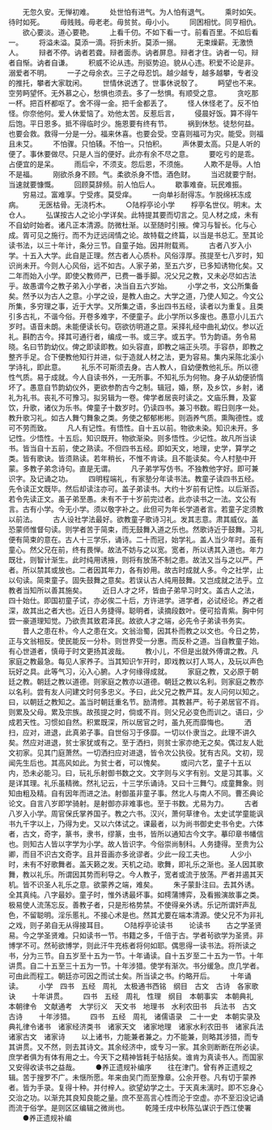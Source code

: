 <!-- { "loadSidebar": true } -->
　　无忽久安。无惮初难。 
　　处世怕有进气。为人怕有退气。 
　　乘时如矢。待时如死。 
　　毋贱贱。毋老老。毋贫贫。毋小小。 
　　同困相忧。同亨相仇。 
　　欲心要淡。道心要艳。 
　　上看千仞。不如下看一寸。前看百里。不如后看一。 
　　将溢未溢。莫添一滴。将折未折。莫添一搦。 
　　无束燥薪。无激愤人。 
　　辩者不停。讷者若聋。辩者面赤。讷者屏息。辩者才住。讷者一句。辩者自惭。讷者自谦。 
　　积威不论从违。刑驱势迫。貌从心违。积爱不论是非。溺爱者不明。 
　　一子之母余衣。三子之母忍饥。越少越专，越多越攀，专者没的推托，攀者大家耽闲。 
　　世情休说透了。世事休说彀了。 
　　眄望也不来。空劳眄望怀。无外慕之心，愁惧也须去。多了一愁惧。有顺受之意。 
　　贪吃那一杯。把百杯都呕了。舍不得一金。把千金都丢了。 
　　怪人休怪老了。反不怕怪。你奈他何。爱人休爱恼了。劝他太苦。反惹后言， 
　　侵晨好饭。算不得午后饱。平日恩多。抵不得临时少。施恩要有终有节。 
　　祸到休愁。徒愁何益。也要会救。救得一分是一分。福来休喜。也要会受。空喜则福可为灾。能受。则福且未艾。 
　　不怕骤。只怕辏。不怕一。只怕积。 
　　声休要太高。只是人听的便了。事休要做尽。只是人当的便好。此亦有余不尽之意。 
　　要吃亏的是乖。占便宜的是呆。 
　　雨后伞，不须支。怨后恩，不须施。 
　　人欺不是辱。人怕不是福。 
　　刚欲杀身不顾。气。柔欲杀身不悟。酒色财。 
　　当迟就要宁耐。当速就要慷慨。 
　　回顾莫辞频。前人怕后人。 
　　歇事难奋。玩民难振。 
　　穷易过。富难享。宁受疼。莫受痒。 
　　一向单衫耐得冻。乍脱绵袄冻成病。 
　　无医枯骨。无浇朽木。 
　　○陆桴亭论小学 
　　桴亭名世仪。明末。太仓人。 
　　弘谋按古人之论小学详矣。此特提其要而切言之。见人材之成，未有不自幼时始者。诸凡正本清源。防微杜渐。以至随时引掖。俾习与智长。化与心成。胥可见之施行。而不为迂远阔情之论。故特载之终篇，以当是书总汇。至其论读书法，以三十年计，条分三节。自童子始。因并附载焉。 
　　古者八岁入小学。十五入大学。此自是正理。然古者人心质朴。风俗淳厚。孩提至七八岁时，知识尚未开。今则人心风俗，远不如古。人家子弟，至五六岁，已多知诱物化矣。又二年而始入小学。即使父教师严，已费一番手脚。况父兄之教，又未必尽如古法乎。故愚谓今之教子弟入小学者，决当自五六岁始。 
　　小学之书，文公所集备矣。然予以为古人之意。小学之设，是教人由之。大学之道，乃使人知之。今文公所集，多穷理之事，近于大学。又所集之语，多出四书五经，读者以为重复。且类引多古礼，不谐今俗。开卷多难字，不便童子。此小学所以多废也。愚意小儿五六岁时。语音未朗。未能便读长句。窃欲彷明道之意。采择礼经中曲礼幼仪。参以近礼。斟酌古今。择其可通行者，编成一书。或三字。或五字。节为韵语。务令易晓。名曰节韵幼仪。俾之即读即教。如头容直，即教之端正头项。手容恭，即教之整齐手足。合下便教他知行并进，似于造就人材之法，更为容易。集内采陈北溪小学诗礼，即此意。 
　　礼乐不可斯须去身。古人教人，自幼便教他礼乐。所以德性气质。易于成就。今人自读书外，一无所事。不知礼乐为何物。身子从幼便骄惰坏了。愚意自节韵幼仪外，更欲参酌古今之制。辑冠，婚，祭，及乡饮，乡射，诸礼为礼书。丧礼不可豫习。拟另辑为一卷。俾学者居丧时读之。文庙乐舞，及宴饮，升歌，诸仪为乐书。俾童子十数岁时。仍读四书。兼习书数。暇日则序一处。教升歌习礼。如古人舞勺舞象之类。务使之郁郁彬彬。则涵养气质。熏陶德性。或可不劳而致。 
　　凡人有记性。有悟性。自十五以前。物欲未染。知识未开。多记性。少悟性。十五后。知识既开。物欲渐染。则多悟性。少记性。故凡所当读书。皆当自十五前，使之熟读。不但四书五经。即如天文，地理，史学，算学之类。皆有歌诀。皆须熟读。若年稍长，不惟不肯读。且不能读矣。今人村塾中开蒙。多教子弟念诗句。直是无谓。 
　　凡子弟学写仿书。不独教他字好。即可兼识字。及记诵之功。 
　　四明程端礼，有家塾分年读书法。教童子读四书五经。先令读正文既毕。然后却读注亦可。盖子弟读书。大约十岁前有记性。以后渐否。若令先读正文。虽子弟至愚。未有不于十岁前完过者。此亦读书之一法。文公有言。古有小学。今无小学。须以敬字补之。此但可为年长学道者言。若童子定须教以前法。 
　　古人设社学法最好。欲教童子歌诗习礼。发其志意。肃其威仪。盖恐蒙师惟督句读。则学者苦于简束，而无鼓舞入道之乐也。然歌诗近于鼓舞。习礼便有简束的意在。古人十三学乐，诵诗。二十而冠，始学礼。盖人当少年时。虽有童心。然父兄在前，终有畏惮。故法不妨与之以宽。宽者，所以诱其入道也。年力既壮，则智计渐生。此时纯用诱掖，则将有放荡不制之患。故法又当与之以严。严者。所以禁其或放也。二者因其年力，各有妙用。故古时成就人多。今之社学，止以句读。简束童子。固失鼓舞之意矣。若误认古人纯用鼓舞。又岂成就之法乎。立教者当知所以善其施矣。 
　　近日人才之坏，皆由子弟早习时文。盖古人之法，四十始仕。即国初童子试，亦必俟二十后，方许进学。进学者，必试经论。养之者深，故其出之者大也。近日人务捷得。聪明者，读摘段数叶。便可拾青紫。胸中何尝一豪道理知觉。乃欲责其致君泽民。故欲人才之端，必先令子弟读书务实。 
　　昔人之患在朴。今人之患在文。文翁治蜀，因其朴而教之以文也。今日之势，正与文翁相反。使民能反一分朴。则世界受一分惠。而反朴之道。当自教童子始。有心世道者，慎毋于时文更扬其波哉。 
　　教小儿，不但是出就外傅谓之教。凡家庭之教最急。每见人家养子。当其知识乍开时，即戏教以打人骂人，及玩以声色玩好之具。此等气习，沁入心腑。人才何缘得成就。 
　　家庭之教，又必原于朝廷之教。朝廷之教以道德。则家庭之教亦以道德。朝廷之教以名利。则家庭之教亦以名利。尝有友人问建文时何多忠义。予曰，此父兄之教严耳。友人问何以知之。曰，以朝廷之教知之。盖当时朝廷重名节。励清修。其教甚严。茍子弟居官不肖。则累及父母。累及宗族。故孩提之时，倘或不肖。则父兄必变色而训之。语曰，少成若天性。习惯如自然。积累既深，所以居官之时，虽九死而靡悔也。 
　　洒扫，应对，进退，此真弟子事。自世俗习于侈靡。一切以仆隶当之。此理不讲久矣。然应对进退，贫士家犹或有之。至于洒扫，则贫士家亦绝无之矣。偶过友人妣文初家。见其门庭萧然。一切洒扫应对进退，皆令次公执役。犹有古风。文初，现闻先生后也。其高风如此。为贫士者，可以愧矣。 
　　或问六艺，童子十五以内，恐未必能习。曰，玩礼乐射御书数之文。文字则与义字有别。文是习其事。义是详其理。礼乐虽精微。然礼记云，十三学乐诵诗。又曰十三舞勺。成童舞象。则知由粗及精。自有因年而进之法。射御虽非童子事。然北人与南人不同。曹丕典论论文。自言八岁即学骑射。是射御亦非难事也。至于书数。尤易为力。 
　　古者八岁入小学。周官保氏掌养国子。教之六书。汉兴，萧何草律令。太史试学童能讽书九千字以上，乃得为史。又以六体试之。课最者，以为尚书御史史书令史。六体者，古文，奇字，篆书，隶书，缪篆，虫书，皆所以通知古今文字。摹印章书幡信也。则知古人皆以字学为小学。故人皆识字。今俗崇尚制科。人务捷得。至贵为公卿，而目不识古文奇字。且并音画亦多讹谬者。少此一段工夫也。 
　　人少小时，未有不好歌舞者。盖天籁之发。天机之动。歌舞，即礼乐之渐也。圣人因其歌舞，教以礼乐。所谓因其势而利导之。今人教子，宽者或流于放荡。严者并遏其天机。皆不识圣人礼乐之意。欲蒙养之端，难矣。 
　　朱子蒙卦注曰。去其外诱。全其真纯。八字最妙。童子时，惟外诱最坏事。如樗蒲博弈，及看搬演故事之类。极易使人流荡忘反。善教子者，只是形格势禁。不使得亲外诱。乐记所谓奸声乱色，不留聪明。淫乐慝礼。不接心术是也。然其尤要在端本清源。使父兄不为非礼之戏，则子弟自无从得接耳目。 
　　○陆桴亭论读书 
　　论读书 
　　古之学圣贤易。今之学圣贤难。只如读书一节。书籍之多，千倍于古。学者茍欲学为圣贤。非博学不可。然茍欲博学，则此汗牛充栋者将何如耶。偶思得一读书法。将所读之书，分为三节。自五岁至十五为一节。十年诵读。自十五岁至二十五为一节。十年讲贯。自二十五至三十五为一节。十年涉猎。使学有渐次。书分缓急。庶几学者。可由此而程工。朝廷亦可因之而试士矣。所当读之书。约略开后。 
　　十年诵读。 
　　小学　四书　五经　周礼　太极通书西铭　纲目　古文　古诗　各家歌诀 
　　十年讲贯。 
　　四书　五经　周礼　性理　纲目　本朝事实　本朝典礼　本朝律令　文献通考　大学衍义　天文书　地理书　水利农田书　兵法书　古文　古诗 
　　十年涉猎。 
　　四书　五经　周礼　诸儒语录　二十一史　本朝实录及典礼律令诸书　诸家经济类书　诸家天文　诸家地理　诸家水利农田书　诸家兵法　诸家古文　诸家诗 
　　以上诸书，力能兼者兼之。力不能兼，则略其涉猎，而专其讲贯。又不然，则去其诗文。其余经济中，或专习一家。其余则断断在所必读。庶学者俱为有体有用之士。今天下之精神皆耗于帖括矣。谁肯为真读书人。而国家又安得收读书之益哉。 
　　●养正遗规补编序 
　　往在津门。曾有养正遗规之辑。苦于搜罗不广。未惬所愿。年来由吴门而至豫章。公余开卷。凡有切于蒙养者。皆为手录。复得十种。并付梓人。欲望幼学之士。于天真未漓时。即不忘身心交治之功。以渐充其良知良能之量。庶不至高言心性而沦于空虚。亦不至汩没记诵而流于俗学。是则区区编辑之微尚也。 
　　乾隆壬戌中秋陈弘谋识于西江使署 
　　●养正遗规补编 
